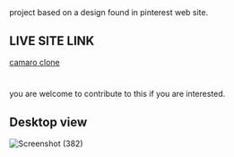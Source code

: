 ##
project based on a design found in pinterest web site.
## LIVE SITE LINK
[camaro clone](https://camaro.netlify.app/)
#
you are welcome to contribute to this if you are interested.
## Desktop view
![Screenshot (382)](https://user-images.githubusercontent.com/49479307/156465913-9e880713-78e3-4d8b-9964-6824818d2482.png)
